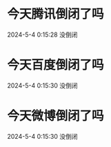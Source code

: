 # 今天腾讯倒闭了吗

2024-5-4 0:15:28 没倒闭

# 今天百度倒闭了吗

2024-5-4 0:15:30 没倒闭

# 今天微博倒闭了吗

2024-5-4 0:15:30 没倒闭

